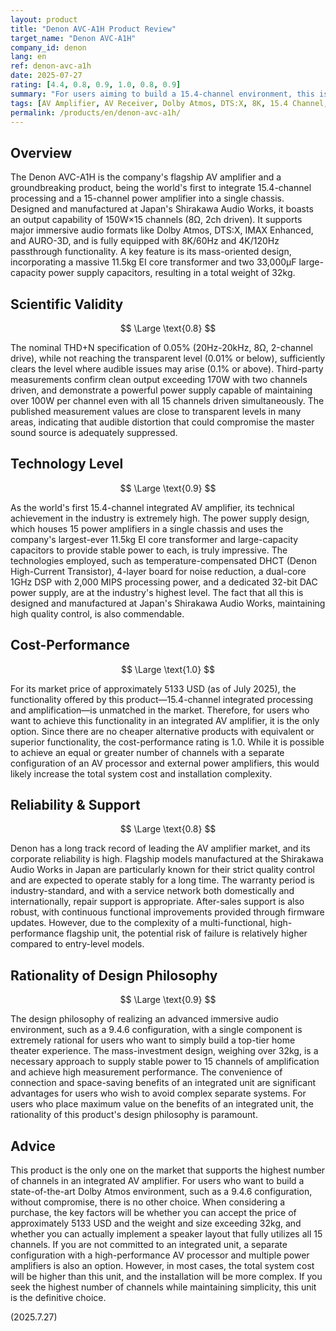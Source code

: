 ```yaml
---
layout: product
title: "Denon AVC-A1H Product Review"
target_name: "Denon AVC-A1H"
company_id: denon
lang: en
ref: denon-avc-a1h
date: 2025-07-27
rating: [4.4, 0.8, 0.9, 1.0, 0.8, 0.9]
summary: "For users aiming to build a 15.4-channel environment, this is the one and only flagship AV amplifier on the market."
tags: [AV Amplifier, AV Receiver, Dolby Atmos, DTS:X, 8K, 15.4 Channel, Home Theater]
permalink: /products/en/denon-avc-a1h/
---
```


## Overview

The Denon AVC-A1H is the company's flagship AV amplifier and a groundbreaking product, being the world's first to integrate 15.4-channel processing and a 15-channel power amplifier into a single chassis. Designed and manufactured at Japan's Shirakawa Audio Works, it boasts an output capability of 150W×15 channels (8Ω, 2ch driven). It supports major immersive audio formats like Dolby Atmos, DTS:X, IMAX Enhanced, and AURO-3D, and is fully equipped with 8K/60Hz and 4K/120Hz passthrough functionality. A key feature is its mass-oriented design, incorporating a massive 11.5kg EI core transformer and two 33,000µF large-capacity power supply capacitors, resulting in a total weight of 32kg.

## Scientific Validity

$$ \Large \text{0.8} $$

The nominal THD+N specification of 0.05% (20Hz-20kHz, 8Ω, 2-channel drive), while not reaching the transparent level (0.01% or below), sufficiently clears the level where audible issues may arise (0.1% or above). Third-party measurements confirm clean output exceeding 170W with two channels driven, and demonstrate a powerful power supply capable of maintaining over 100W per channel even with all 15 channels driven simultaneously. The published measurement values are close to transparent levels in many areas, indicating that audible distortion that could compromise the master sound source is adequately suppressed.

## Technology Level

$$ \Large \text{0.9} $$

As the world's first 15.4-channel integrated AV amplifier, its technical achievement in the industry is extremely high. The power supply design, which houses 15 power amplifiers in a single chassis and uses the company's largest-ever 11.5kg EI core transformer and large-capacity capacitors to provide stable power to each, is truly impressive. The technologies employed, such as temperature-compensated DHCT (Denon High-Current Transistor), 4-layer board for noise reduction, a dual-core 1GHz DSP with 2,000 MIPS processing power, and a dedicated 32-bit DAC power supply, are at the industry's highest level. The fact that all this is designed and manufactured at Japan's Shirakawa Audio Works, maintaining high quality control, is also commendable.

## Cost-Performance

$$ \Large \text{1.0} $$

For its market price of approximately 5133 USD (as of July 2025), the functionality offered by this product—15.4-channel integrated processing and amplification—is unmatched in the market. Therefore, for users who want to achieve this functionality in an integrated AV amplifier, it is the only option. Since there are no cheaper alternative products with equivalent or superior functionality, the cost-performance rating is 1.0. While it is possible to achieve an equal or greater number of channels with a separate configuration of an AV processor and external power amplifiers, this would likely increase the total system cost and installation complexity.

## Reliability & Support

$$ \Large \text{0.8} $$

Denon has a long track record of leading the AV amplifier market, and its corporate reliability is high. Flagship models manufactured at the Shirakawa Audio Works in Japan are particularly known for their strict quality control and are expected to operate stably for a long time. The warranty period is industry-standard, and with a service network both domestically and internationally, repair support is appropriate. After-sales support is also robust, with continuous functional improvements provided through firmware updates. However, due to the complexity of a multi-functional, high-performance flagship unit, the potential risk of failure is relatively higher compared to entry-level models.

## Rationality of Design Philosophy

$$ \Large \text{0.9} $$

The design philosophy of realizing an advanced immersive audio environment, such as a 9.4.6 configuration, with a single component is extremely rational for users who want to simply build a top-tier home theater experience. The mass-investment design, weighing over 32kg, is a necessary approach to supply stable power to 15 channels of amplification and achieve high measurement performance. The convenience of connection and space-saving benefits of an integrated unit are significant advantages for users who wish to avoid complex separate systems. For users who place maximum value on the benefits of an integrated unit, the rationality of this product's design philosophy is paramount.

## Advice

This product is the only one on the market that supports the highest number of channels in an integrated AV amplifier. For users who want to build a state-of-the-art Dolby Atmos environment, such as a 9.4.6 configuration, without compromise, there is no other choice. When considering a purchase, the key factors will be whether you can accept the price of approximately 5133 USD and the weight and size exceeding 32kg, and whether you can actually implement a speaker layout that fully utilizes all 15 channels. If you are not committed to an integrated unit, a separate configuration with a high-performance AV processor and multiple power amplifiers is also an option. However, in most cases, the total system cost will be higher than this unit, and the installation will be more complex. If you seek the highest number of channels while maintaining simplicity, this unit is the definitive choice.

(2025.7.27)
